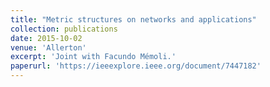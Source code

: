 ```yaml
---
title: "Metric structures on networks and applications"
collection: publications
date: 2015-10-02
venue: 'Allerton'
excerpt: 'Joint with Facundo Mémoli.'
paperurl: 'https://ieeexplore.ieee.org/document/7447182'
---
```

<!-- This paper is about the number 1. The number 2 is left for future work. -->

<!-- [Download paper here](http://academicpages.github.io/files/paper1.pdf) -->

<!-- Recommended citation: Your Name, You. (2009). "Paper Title Number 1." <i>Journal 1</i>. 1(1). -->
